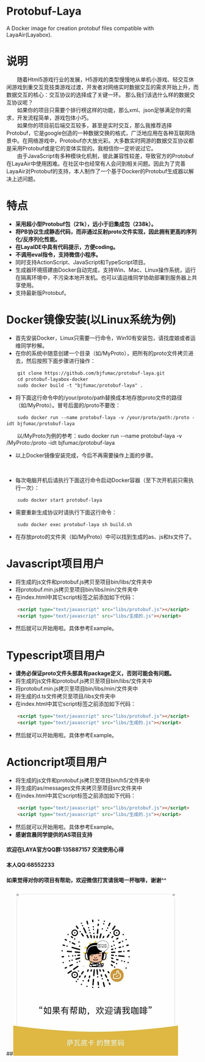 # Protobuf-Laya
A Docker image for creation protobuf files compatible with LayaAir(Layabox).
# 说明
&emsp;&emsp;随着Html5游戏行业的发展，H5游戏的类型慢慢地从单机小游戏、轻交互休闲游戏到重交互竞技类游戏过渡，开发者对网络实时数据交互的需求开始上升，而数据交互的核心：交互协议的选择成了关键一环。 那么我们该选什么样的数据交互协议呢？<br />
&emsp;&emsp;如果你的项目只需要个排行榜这样的功能，那么xml、json足够满足你的需求，开发流程简单，游戏包体小巧。<br />
&emsp;&emsp;如果你的项目前后端交互较多，甚至是实时交互，那么我推荐选择Protobuf，它是google创造的一种数据交换的格式，广泛地应用在各种互联网场景中。在网络游戏中，Protobuf亦大放光彩。大多数实时网游的数据交互协议都是采用Protobuf或是它的变体实现的。我相信你一定听说过它。<br />
&emsp;&emsp;由于JavaScript有多种模块化机制，彼此兼容性较差，导致官方的Protobuf在LayaAir中使用困难。在社区中也经常有人会问到相关问题。因此为了完善LayaAir对Protobuf的支持，本人制作了一个基于Docker的Protobuf生成器以解决上述问题。  
# 特点
* **采用超小型Protobuf包（21k），远小于旧集成包（238k）。**
* **将PB协议生成静态代码，而非通过反射proto文件实现，因此拥有更高的序列化/反序列化性能。**
* **在LayaIDE中具有代码提示，方便coding。**
* **不调用eval指令，支持微信小程序。**
* 同时支持ActionScript、JavaScript和TypeScript项目。
* 生成器环境搭建由Docker自动完成，支持Win、Mac、Linux操作系统，运行在隔离环境中，不污染本地开发机。也可以请运维同学协助部署到服务器上共享使用。
* 支持最新版Protobuf。

# Docker镜像安装(以Linux系统为例)
* 首先安装Docker，Linux只需要一行命令，Win10有安装包，请找度娘或者运维同学秒解。
* 在你的系统中随意创建一个目录（如/MyProto），把所有的proto文件拷贝进去，然后按照下面步骤进行操作：
```
	git clone https://github.com/bjfumac/protobuf-laya.git
	cd protobuf-layabox-docker
	sudo docker build -t "bjfumac/protobuf-laya" .
```
* 将下面这行命令中的/your/proto/path替换成本地存放proto文件的路径（如/MyProto）。冒号后面的/proto不要改：
```
	sudo docker run --name protobuf-laya -v /your/proto/path:/proto -idt bjfumac/protobuf-laya
```
&emsp;&emsp;以/MyProto为例的参考：sudo docker run --name protobuf-laya -v /MyProto:/proto -idt 
bjfumac/protobuf-laya
* 以上Docker镜像安装完成，今后不再需要操作上面的步骤。
<br />

* 每次电脑开机后请执行下面这行命令启动Docker容器（至下次开机前只需执行一次）：
```
	sudo docker start protobuf-laya
```
* 需要重新生成协议时请执行下面这行命令：
```
	sudo docker exec protobuf-laya sh build.sh
```
* 在存放proto的文件夹（如/MyProto）中可以找到生成的as、js和ts文件了。

# Javascript项目用户
* 将生成的js文件和protobuf.js拷贝至项目bin/libs/文件夹中
* 将protobuf.min.js拷贝至项目bin/libs/min/文件夹中
* 在index.html中其它script标签之前添加如下代码：
```html
	<script type="text/javascript" src="libs/protobuf.js"></script>
	<script type="text/javascript" src="libs/生成的.js"></script>
```
* 然后就可以开始用啦。具体参考Example。
# Typescript项目用户
* **请务必保证proto文件头部具有package定义，否则可能会有问题。**
* 将生成的js文件和protobuf.js拷贝至项目bin/libs/文件夹中
* 将protobuf.min.js拷贝至项目bin/libs/min/文件夹中
* 将生成的d.ts文件拷贝至项目/libs文件夹中
* 在index.html中其它script标签之前添加如下代码：
```html
	<script type="text/javascript" src="libs/protobuf.js"></script>
	<script type="text/javascript" src="libs/生成的.js"></script>
```
* 然后就可以开始用啦。具体参考Example。
# Actioncript项目用户
* 将生成的js文件和protobuf.js拷贝至项目bin/h5/文件夹中
* 将生成的as/messages文件夹拷贝至项目src文件夹中
* 在index.html中其它script标签之前添加如下代码：
```html
	<script type="text/javascript" src="libs/protobuf.js"></script>
	<script type="text/javascript" src="libs/生成的.js"></script>
```
* 然后就可以开始用啦。具体参考Example。
* **感谢宫晨同学提供的AS项目支持**

#### 欢迎在LAYA官方QQ群:135887157 交流使用心得 
#### 本人QQ:68552233
#### 如果觉得对你的项目有帮助，欢迎微信打赏请我喝一杯咖啡，谢谢^^
##![avatar](https://github.com/bjfumac/Asset/raw/master/images/wx_ma.jpg)

